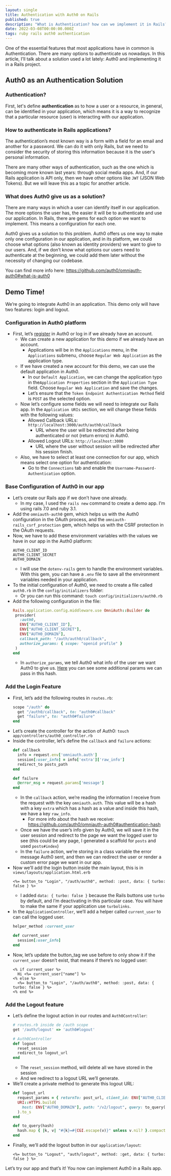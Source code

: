 ```yaml
---
layout: single
title: Authentication with Auth0 on Rails
published: true
description: "What is Authentication? how can we implement it in Rails? How Auth0 help us with this?"
date: 2022-03-08T00:00:00.000Z
tags: ruby rails auth0 authentication
---
```


One of the essential features that most applications have in common is Authentication.
There are many options to authenticate us nowadays. In this article, I’ll talk about a solution used a lot lately: Auth0 and implementing it in a Rails project.

## Auth0 as an Authentication Solution

### Authentication?
First, let's define **authentication** as to how a user or a resource, in general, can be identified in your application, which means it is a way to recognize that a particular resource (user) is interacting with our application.

### How to authenticate in Rails applications?
The authentication’s most known way is a form with a field for an email and another for a password. We can do it with only Rails, but we need to consider the security of storing this information because it is the user's personal information.

There are many other ways of authentication, such as the one which is becoming more known last years: through social media apps. And, if our Rails application is API only, then we have other options like `JWT` (JSON Web Tokens). But we will leave this as a topic for another article.

### What does Auth0 give us as a solution?
There are many ways in which a user can identify itself in our application. The more options the user has, the easier it will be to authenticate and use our application. In Rails, there are gems for each option we want to implement. This means a configuration for each one.

Auth0 gives us a solution to this problem. Auth0 offers us one way to make only one configuration in our application, and in its platform, we could choose what options (also known as identity providers) we want to give to our users. And, if we don’t know what options our users need to authenticate at the beginning, we could add them later without the necessity of changing our codebase.

You can find more info here: https://github.com/auth0/omniauth-auth0#what-is-auth0

## Demo Time!
We’re going to integrate Auth0 in an application. This demo only will have two features: login and logout.

### Configuration in Auth0 platform
- First, let’s [register](https://auth0.com/signup) in Auth0 or log in if we already have an account.
  - We can create a new application for this demo if we already have an account.
    - Applications will be in the `Applications` menu, in the `Applications` submenu, choose `Regular Web Application` as the application type.
  - If we have created a new account for this demo, we can use the default application in Auth0.
    - In our `Default Application`, we can change the application typo in the`Application Properties` section in the `Application Type` field. Choose `Regular Web Application` and save the changes.
    - Let’s ensure that the `Token Endpoint Authentication Method` field is `POST` as the selected option.
  - Now let’s configure some fields we will need to integrate our Rails app. In the `Application URIs` section, we will change these fields with the following values:
    - Allowed Callback URLs: `http://localhost:3000/auth/auth0/callback`
      - URL where the user will be redirected after being authenticated or not (return errors) in Auth0.
    - Allowed Logout URLs: `http://localhost:3000`
      - URL where the user without session will be redirected after his session finish.
  - Also, we have to select at least one connection for our app, which means select one option for authentication:
    - Go to the `Connections` tab and enable the `Username-Password-Authentication` option.

### Base Configuration of Auth0 in our app
- Let’s create our Rails app if we don’t have one already.
  - In my case, I used the `rails new` command to create a demo app. I’m using rails 7.0 and ruby 3.1.
- Add the `omniauth-auth0` gem, which helps us with the Auth0 configuration in the OAuth process, and the `omniauth-rails_csrf_protection` gem, which helps us with the CSRF protection in the OAuth requests.
- Now, we have to add these environment variables with the values we have in our app in the Auth0 platform:
  ```
  AUTH0_CLIENT_ID
  AUTH0_CLIENT_SECRET
  AUTH0_DOMAIN
  ```
    - I will use the `dotenv-rails` gem to handle the environment variables. With this gem, you can have a `.env` file to save all the environment variables needed in your application.
- To the initial configuration of Auth0, we need to create a file called `auth0.rb` in the `config/initializers` folder:
  - Or you can run this command: `touch config/initializers/auth0.rb`
- Add the following configuration in the file:
    ```rb
    Rails.application.config.middleware.use OmniAuth::Builder do
     provider(
       :auth0,
       ENV["AUTH0_CLIENT_ID"],
       ENV["AUTH0_CLIENT_SECRET"],
       ENV["AUTH0_DOMAIN"],
       callback_path: "/auth/auth0/callback",
       authorize_params: { scope: "openid profile" }
     )
    end
    ```
  - In `authorize_params`, we tell Auth0 what info of the user we want Auth0 to give us. [Here](https://github.com/auth0/omniauth-auth0#additional-authentication-parameters) you can see some additional params we can pass in this hash.

### Add the Login Feature
- First, let’s add the following routes in `routes.rb`:
    ```rb
    scope "/auth" do
      get "/auth0/callback", to: "auth0#callback"
      get "failure", to: "auth0#failure"
    end
    ```
- Let’s create the controller for the action of Auth0:
    `touch app/controllers/auth0_controller.rb`
- Inside the controller, let’s define the `callback` and `failure` actions:
    ```rb
    def callback
      info = request.env['omniauth.auth']
      session[:user_info] = info['extra']['raw_info']
      redirect_to posts_path
    end

    def failure
      @error_msg = request.params['message']
    end
    ```
  - In the `callback` action, we’re reading the information I receive from the request with the key `omniauth.auth`. This value will be a hash with a key `extra` which has a hash as a value and inside this hash, we have a key `raw_info`.
    - For more info about the hash we receive: https://github.com/auth0/omniauth-auth0#authentication-hash
  - Once we have the user’s info given by Auth0, we will save it in the user session and redirect to the page we want the logged user to see (this could be any page, I generated a scaffold for `posts` and used `posts#index`)
  - In the `failure` action, we’re storing in a class variable the error message Auth0 sent, and then we can redirect the user or render a custom error page we want in our app.
- Now we’ll add the login button inside the main layout, this is in `views/layouts/application.html.erb`
    ```erb
    <%= button_to "Login", "/auth/auth0", method: :post, data: { turbo: false } %>
    ```
  - I added `data: { turbo: false }` because the Rails buttons use `turbo` by default, and I’m deactivating in this particular case. You will have to make the same if your application use `turbolinks`.
- In the `ApplicationController`, we’ll add a helper called `current_user` to can call the logged user.
    ```rb
    helper_method :current_user
    
    def current_user
      session[:user_info]
    end
    ```
- Now, let’s update the button_tag we use before to only show it if the `current_user` doesn’t exist, that means if there’s no logged user:
    ```erb
    <% if current_user %>
      Hi <%= current_user["name"] %>
    <% else %>
      <%= button_to "Login", "/auth/auth0", method: :post, data: { turbo: false } %>
    <% end %>
    ```

### Add the Logout feature
- Let’s define the logout action in our routes and `Auth0Controller`:
    ```rb
    # routes.rb inside de /auth scope
    get '/auth/logout' => 'auth0#logout'
    
    # Auth0Controller
    def logout
      reset_session
      redirect_to logout_url
    end
    ```
  - The `reset_session` method, will delete all we have stored in the session
  - And we redirect to a logout URL we’ll generate.
- We’ll create a private method to generate this logout URL:
    ```rb
    def logout_url
      request_params = { returnTo: post_url, client_id: ENV["AUTH0_CLIENT_ID"] }
      URI::HTTPS.build(
        host: ENV["AUTH0_DOMAIN"], path: "/v2/logout", query: to_query(request_params)
      ).to_s
    end
    
    def to_query(hash)
      hash.map { |k, v| "#{k}=#{CGI.escape(v)}" unless v.nil? }.compact.join("&")
    end
    ```
- Finally, we’ll add the logout button in our `application/layout`:
    ```erb
    <%= button_to "Logout", "auth/logout", method: :get, data: { turbo: false } %>
    ```

Let’s try our app and that’s it! You now can implement Auth0 in a Rails app.
